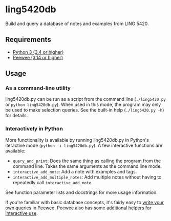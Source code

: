 # ling5420db

Build and query a database of notes and examples from LING 5420.

## Requirements

- [Python 3 (3.4 or higher)](https://www.python.org/downloads/)
- [Peewee (3.14 or higher)](http://docs.peewee-orm.com/en/latest/peewee/installation.html)

## Usage

### As a command-line utility

ling5420db.py can be run as a script from the command line (`./ling5420.py` or `python
ling5420db.py`). When used in this mode, the program may only be used to make selection
queries. See the built-in help (`./ling5420.py -h`) for details.

### Interactively in Python

More functionality is available by running ling5420db.py in Python's iteractive mode
(`python -i ling5420db.py`). A few interactive functions are available:

-  `query_and_print`: Does the same thing as calling the program from the
   command line. Takes the same arguments as the command line mode.
-  `interactive_add_note`: Add a note with examples and tags.
-  `interactive_add_multiple_notes`: Add multiple notes without having to repeatedly call
   `interactive_add_note`.
   
See function parameter lists and docstrings for more usage information.

If you're familiar with basic database concepts, it's fairly easy to [write your own
queries in Peewee](docs.peewee-orm.com/en/latest/peewee/querying.html). Peewee also has
some [additional helpers for interactive
use](http://docs.peewee-orm.com/en/latest/peewee/interactive.html).
